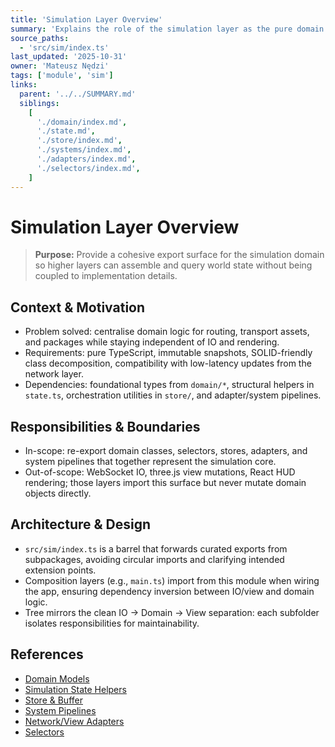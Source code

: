 ```yaml
---
title: 'Simulation Layer Overview'
summary: 'Explains the role of the simulation layer as the pure domain core that captures map topology, movable agents, and package logistics without touching rendering or networking concerns.'
source_paths:
  - 'src/sim/index.ts'
last_updated: '2025-10-31'
owner: 'Mateusz Nędzi'
tags: ['module', 'sim']
links:
  parent: '../../SUMMARY.md'
  siblings:
    [
      './domain/index.md',
      './state.md',
      './store/index.md',
      './systems/index.md',
      './adapters/index.md',
      './selectors/index.md',
    ]
---
```


# Simulation Layer Overview

> **Purpose:** Provide a cohesive export surface for the simulation domain so higher layers can assemble and query world state without being coupled to implementation details.

## Context & Motivation

- Problem solved: centralise domain logic for routing, transport assets, and packages while staying independent of IO and rendering.
- Requirements: pure TypeScript, immutable snapshots, SOLID-friendly class decomposition, compatibility with low-latency updates from the network layer.
- Dependencies: foundational types from `domain/*`, structural helpers in `state.ts`, orchestration utilities in `store/`, and adapter/system pipelines.

## Responsibilities & Boundaries

- In-scope: re-export domain classes, selectors, stores, adapters, and system pipelines that together represent the simulation core.
- Out-of-scope: WebSocket IO, three.js view mutations, React HUD rendering; those layers import this surface but never mutate domain objects directly.

## Architecture & Design

- `src/sim/index.ts` is a barrel that forwards curated exports from subpackages, avoiding circular imports and clarifying intended extension points.
- Composition layers (e.g., `main.ts`) import from this module when wiring the app, ensuring dependency inversion between IO/view and domain logic.
- Tree mirrors the clean IO → Domain → View separation: each subfolder isolates responsibilities for maintainability.

## References

- [Domain Models](./domain/index.md)
- [Simulation State Helpers](./state.md)
- [Store & Buffer](./store/index.md)
- [System Pipelines](./systems/index.md)
- [Network/View Adapters](./adapters/index.md)
- [Selectors](./selectors/index.md)

